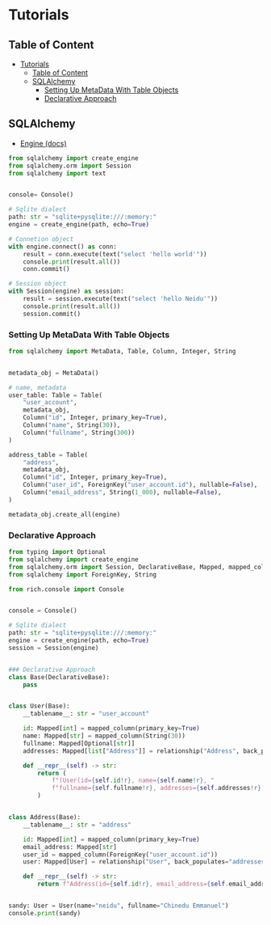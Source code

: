 # Tutorials

## Table of Content

- [Tutorials](#tutorials)
  - [Table of Content](#table-of-content)
  - [SQLAlchemy](#sqlalchemy)
    - [Setting Up MetaData With Table Objects](#setting-up-metadata-with-table-objects)
    - [Declarative Approach](#declarative-approach)

## SQLAlchemy

- [Engine (docs)](https://docs.sqlalchemy.org/en/20/tutorial/engine.html)

```python
from sqlalchemy import create_engine
from sqlalchemy.orm import Session
from sqlalchemy import text


console= Console()

# Sqlite dialect
path: str = "sqlite+pysqlite:///:memory:"
engine = create_engine(path, echo=True)

# Connetion object
with engine.connect() as conn:
    result = conn.execute(text("select 'hello world'"))
    console.print(result.all())
    conn.commit()

# Session object
with Session(engine) as session:
    result = session.execute(text("select 'hello Neidu'"))
    console.print(result.all())
    session.commit()
```

### Setting Up MetaData With Table Objects

```python
from sqlalchemy import MetaData, Table, Column, Integer, String


metadata_obj = MetaData()

# name, metadata
user_table: Table = Table(
    "user_account",
    metadata_obj,
    Column("id", Integer, primary_key=True),
    Column("name", String(30)),
    Column("fullname", String(300))
)

address_table = Table(
    "address",
    metadata_obj,
    Column("id", Integer, primary_key=True),
    Column("user_id", ForeignKey("user_account.id"), nullable=False),
    Column("email_address", String(1_000), nullable=False),
)

metadata_obj.create_all(engine)
```

### Declarative Approach

```python
from typing import Optional
from sqlalchemy import create_engine
from sqlalchemy.orm import Session, DeclarativeBase, Mapped, mapped_column, relationship
from sqlalchemy import ForeignKey, String

from rich.console import Console


console = Console()

# Sqlite dialect
path: str = "sqlite+pysqlite:///:memory:"
engine = create_engine(path, echo=True)
session = Session(engine)


### Declarative Approach
class Base(DeclarativeBase):
    pass


class User(Base):
    __tablename__: str = "user_account"

    id: Mapped[int] = mapped_column(primary_key=True)
    name: Mapped[str] = mapped_column(String(30))
    fullname: Mapped[Optional[str]]
    addresses: Mapped[list["Address"]] = relationship("Address", back_populates="user")

    def __repr__(self) -> str:
        return (
            f"(User(id={self.id!r}, name={self.name!r}, "
            f"fullname={self.fullname!r}, addresses={self.addresses!r})"
        )


class Address(Base):
    __tablename__: str = "address"

    id: Mapped[int] = mapped_column(primary_key=True)
    email_address: Mapped[str]
    user_id = mapped_column(ForeignKey("user_account.id"))
    user: Mapped[User] = relationship("User", back_populates="addresses")

    def __repr__(self) -> str:
        return f"Address(id={self.id!r}, email_address={self.email_address!r})"


sandy: User = User(name="neidu", fullname="Chinedu Emmanuel")
console.print(sandy)


```
